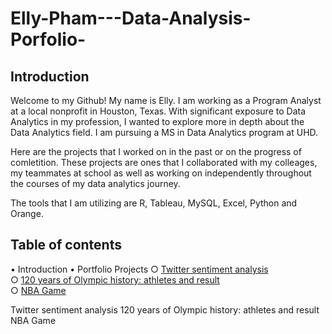 # Elly-Pham---Data-Analysis-Porfolio-

## Introduction 
Welcome to my Github! My name is Elly. I am working as a Program Analyst at a local nonprofit in Houston, Texas. With significant exposure to Data Analytics in my profession, I wanted to explore more in depth about the Data Analytics field. I am pursuing a MS in Data Analytics program at UHD.

Here are the projects that I worked on in the past or on the progress of comletition. These projects are ones that I collaborated with my colleages, my teammates at school as well as working on independently throughout the courses of my data analytics journey. 

The tools that I am utilizing are R, Tableau, MySQL, Excel, Python and Orange. 
     
## Table of contents     
• Introduction
• Portfolio Projects 
     ○ [Twitter sentiment analysis](#Twitter-sentiment-analysis) <br/>
     ○ [120 years of Olympic history: athletes and result](#120-years-of-Olympic-history) <br/>
     ○ [NBA Game](#NBA-Game)



Twitter sentiment analysis
120 years of Olympic history: athletes and result
NBA Game
